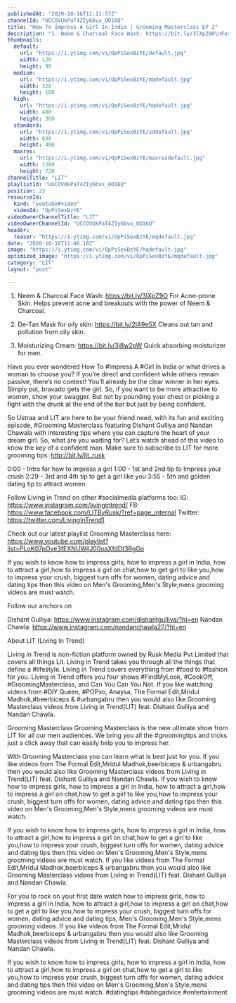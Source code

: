 ```yaml
---
publishedAt: "2020-10-16T11:11:57Z"
channelId: "UCCOVUkPaT4ZIy6bvx_OO16Q"
title: "How To Impress A Girl In India | Grooming Masterclass EP 2"
description: "1. Neem & Charcoal Face Wash: https://bit.ly/3lXpZ9O\nFor Acne-prone Skin. Helps prevent acne and breakouts with the power of Neem & Charcoal.\n\n2. De-Tan Mask for oily skin: https://bit.ly/2IA9e5X\nCleans out tan and pollution from oily skin.\n\n 3. Moisturizing Cream: https://bit.ly/3j8w2pW\nQuick absorbing moisturizer for men.\n\nHave you ever wondered How To #Impress A #Girl In India or what drives a woman to choose you? If you’re direct and confident while others remain passive, there’s no contest! You’ll already be the clear winner in her eyes. Simply put, bravado gets the girl. So, if you want to be more attractive to women, show your swagger. But not by pounding your chest or picking a fight with the drunk at the end of the bar but just by being confident.\n\nSo Ustraa and LIT are here to be your friend need, with its fun and exciting episode, #Grooming Masterclass featuring Dishant Gulliya and Nandan Chawala with interesting tips where you can capture the heart of your dream girl. So, what are you waiting for? Let’s watch ahead of this video to know the key of a confident man. Make sure to subscribe to LIT for more grooming tips: http://bit.ly/lit_rusk\n\n0:00 - Intro for how to impress a girl\n1:00 - 1st and 2nd tip to Impress your crush\n2:29 - 3rd and 4th tip to get a girl like you\n3:55 - 5th and golden dating tip to attract women\n\nFollow Living in Trend on other #socialmedia platforms too:\nIG: https://www.instagram.com/livingintrend/\nFB: https://www.facebook.com/LITByRusk/?ref=page_internal \nTwitter: https://twitter.com/LivingInTrend1\n\nCheck out our latest playlist Grooming Masterclass here: https://www.youtube.com/playlist?list=PLoK07pOye3fEXNUWjlJ00oaXfdDt3RgGo\n\nIf you wish to know how to impress girls, how to impress a girl in India, how to attract a girl,how to impress a girl on chat,how to get  girl to like you,how to impress your crush, biggest turn offs for women, dating advice and dating tips then this video on Men's Grooming,Men's Style,mens grooming videos are must watch.\n\nFollow our anchors on\n\nDishant Gulliya: https://www.instagram.com/dishantgulliya/?hl=en\nNandan Chawla: https://www.instagram.com/nandanchawla27/?hl=en\n\nAbout LIT (Living In Trend)\n\nLiving in Trend is  non-fiction platform owned by Rusk Media Pvt Limited that covers all things Lit. Living in Trend takes you through all the things that define a #lifestyle. Living in Trend covers everything from #food to #fashion for you. Living in Trend offers you four shows #FindMyLook, #CookOff, #GroomingMasterclass, and Can You Can You Not. If you like watching videos from #DIY Queen, #POPxo, Anaysa, The Formal Edit,Mridul Madhok,#beerbiceps & #urbangabru then you would also like Grooming Masterclass videos from Living in Trend(LIT) feat. Dishant Gulliya and Nandan Chawla.\n\nGrooming Masterclass\nGrooming Masterclass is the new ultimate show from LIT for all our men audiences. We bring you all the #groomingtips and tricks just a click away that can easily help you to impress her. \n\nWith Grooming Masterclass you can learn what is best just for you. If you like videos from The Formal Edit,Mridul Madhok,beerbiceps & urbangabru then you would also like Grooming Masterclass videos from Living in Trend(LIT) feat. Dishant Gulliya and Nandan Chawla. If you wish to know how to impress girls, how to impress a girl in India, how to attract a girl,how to impress a girl on chat,how to get a girl to like you,how to impress your crush, biggest turn offs for women, dating advice and dating tips then this video on Men's Grooming,Men's Style,mens grooming videos are must watch.\n\nIf you wish to know how to impress girls, how to impress a girl in India, how to attract a girl,how to impress a girl on chat,how to get a girl to like you,how to impress your crush, biggest turn offs for women, dating advice and dating tips then this video on Men's Grooming,Men's Style,mens grooming videos are must watch. If you like videos from The Formal Edit,Mridul Madhok,beerbiceps & urbangabru then you would also like Grooming Masterclass videos from Living in Trend(LIT) feat. Dishant Gulliya and Nandan Chawla.\n\nFor you to rock on your first date watch how to impress girls, how to impress a girl in India, how to attract a girl,how to impress a girl on chat,how to get a girl to like you,how to impress your crush, biggest turn offs for women, dating advice and dating tips, Men's Grooming,Men's Style,mens grooming videos. If you like videos from The Formal Edit,Mridul Madhok,beerbiceps & urbangabru then you would also like Grooming Masterclass videos from Living in Trend(LIT) feat. Dishant Gulliya and Nandan Chawla.\n\nIf you wish to know how to impress girls, how to impress a girl in India, how to attract a girl,how to impress a girl on chat,how to get a girl to like you,how to impress your crush, biggest turn offs for women, dating advice and dating tips then this video on Men's Grooming,Men's Style,mens grooming videos are must watch. #datingtips #datingadvice #entertainment"
thumbnails:
  default:
    url: "https://i.ytimg.com/vi/OpPiSexBzYE/default.jpg"
    width: 120
    height: 90
  medium:
    url: "https://i.ytimg.com/vi/OpPiSexBzYE/mqdefault.jpg"
    width: 320
    height: 180
  high:
    url: "https://i.ytimg.com/vi/OpPiSexBzYE/hqdefault.jpg"
    width: 480
    height: 360
  standard:
    url: "https://i.ytimg.com/vi/OpPiSexBzYE/sddefault.jpg"
    width: 640
    height: 480
  maxres:
    url: "https://i.ytimg.com/vi/OpPiSexBzYE/maxresdefault.jpg"
    width: 1280
    height: 720
channelTitle: "LIT"
playlistId: "UUCOVUkPaT4ZIy6bvx_OO16Q"
position: 23
resourceId:
  kind: "youtube#video"
  videoId: "OpPiSexBzYE"
videoOwnerChannelTitle: "LIT"
videoOwnerChannelId: "UCCOVUkPaT4ZIy6bvx_OO16Q"
header:
  teaser: "https://i.ytimg.com/vi/OpPiSexBzYE/mqdefault.jpg"
date: "2020-10-16T11:46:18Z"
image: "https://i.ytimg.com/vi/OpPiSexBzYE/hqdefault.jpg"
optimized_image: "https://i.ytimg.com/vi/OpPiSexBzYE/mqdefault.jpg"
category: "LIT"
layout: "post"

---
```

1. Neem & Charcoal Face Wash: https://bit.ly/3lXpZ9O
For Acne-prone Skin. Helps prevent acne and breakouts with the power of Neem & Charcoal.

2. De-Tan Mask for oily skin: https://bit.ly/2IA9e5X
Cleans out tan and pollution from oily skin.

 3. Moisturizing Cream: https://bit.ly/3j8w2pW
Quick absorbing moisturizer for men.

Have you ever wondered How To #Impress A #Girl In India or what drives a woman to choose you? If you’re direct and confident while others remain passive, there’s no contest! You’ll already be the clear winner in her eyes. Simply put, bravado gets the girl. So, if you want to be more attractive to women, show your swagger. But not by pounding your chest or picking a fight with the drunk at the end of the bar but just by being confident.

So Ustraa and LIT are here to be your friend need, with its fun and exciting episode, #Grooming Masterclass featuring Dishant Gulliya and Nandan Chawala with interesting tips where you can capture the heart of your dream girl. So, what are you waiting for? Let’s watch ahead of this video to know the key of a confident man. Make sure to subscribe to LIT for more grooming tips: http://bit.ly/lit_rusk

0:00 - Intro for how to impress a girl
1:00 - 1st and 2nd tip to Impress your crush
2:29 - 3rd and 4th tip to get a girl like you
3:55 - 5th and golden dating tip to attract women

Follow Living in Trend on other #socialmedia platforms too:
IG: https://www.instagram.com/livingintrend/
FB: https://www.facebook.com/LITByRusk/?ref=page_internal 
Twitter: https://twitter.com/LivingInTrend1

Check out our latest playlist Grooming Masterclass here: https://www.youtube.com/playlist?list=PLoK07pOye3fEXNUWjlJ00oaXfdDt3RgGo

If you wish to know how to impress girls, how to impress a girl in India, how to attract a girl,how to impress a girl on chat,how to get  girl to like you,how to impress your crush, biggest turn offs for women, dating advice and dating tips then this video on Men's Grooming,Men's Style,mens grooming videos are must watch.

Follow our anchors on

Dishant Gulliya: https://www.instagram.com/dishantgulliya/?hl=en
Nandan Chawla: https://www.instagram.com/nandanchawla27/?hl=en

About LIT (Living In Trend)

Living in Trend is  non-fiction platform owned by Rusk Media Pvt Limited that covers all things Lit. Living in Trend takes you through all the things that define a #lifestyle. Living in Trend covers everything from #food to #fashion for you. Living in Trend offers you four shows #FindMyLook, #CookOff, #GroomingMasterclass, and Can You Can You Not. If you like watching videos from #DIY Queen, #POPxo, Anaysa, The Formal Edit,Mridul Madhok,#beerbiceps & #urbangabru then you would also like Grooming Masterclass videos from Living in Trend(LIT) feat. Dishant Gulliya and Nandan Chawla.

Grooming Masterclass
Grooming Masterclass is the new ultimate show from LIT for all our men audiences. We bring you all the #groomingtips and tricks just a click away that can easily help you to impress her. 

With Grooming Masterclass you can learn what is best just for you. If you like videos from The Formal Edit,Mridul Madhok,beerbiceps & urbangabru then you would also like Grooming Masterclass videos from Living in Trend(LIT) feat. Dishant Gulliya and Nandan Chawla. If you wish to know how to impress girls, how to impress a girl in India, how to attract a girl,how to impress a girl on chat,how to get a girl to like you,how to impress your crush, biggest turn offs for women, dating advice and dating tips then this video on Men's Grooming,Men's Style,mens grooming videos are must watch.

If you wish to know how to impress girls, how to impress a girl in India, how to attract a girl,how to impress a girl on chat,how to get a girl to like you,how to impress your crush, biggest turn offs for women, dating advice and dating tips then this video on Men's Grooming,Men's Style,mens grooming videos are must watch. If you like videos from The Formal Edit,Mridul Madhok,beerbiceps & urbangabru then you would also like Grooming Masterclass videos from Living in Trend(LIT) feat. Dishant Gulliya and Nandan Chawla.

For you to rock on your first date watch how to impress girls, how to impress a girl in India, how to attract a girl,how to impress a girl on chat,how to get a girl to like you,how to impress your crush, biggest turn offs for women, dating advice and dating tips, Men's Grooming,Men's Style,mens grooming videos. If you like videos from The Formal Edit,Mridul Madhok,beerbiceps & urbangabru then you would also like Grooming Masterclass videos from Living in Trend(LIT) feat. Dishant Gulliya and Nandan Chawla.

If you wish to know how to impress girls, how to impress a girl in India, how to attract a girl,how to impress a girl on chat,how to get a girl to like you,how to impress your crush, biggest turn offs for women, dating advice and dating tips then this video on Men's Grooming,Men's Style,mens grooming videos are must watch. #datingtips #datingadvice #entertainment